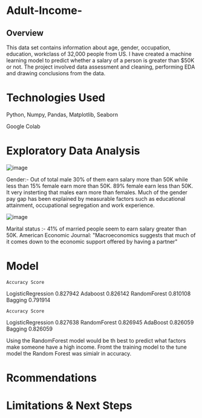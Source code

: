 # Adult-Income-
## Overview
This data set contains information about age, gender, occupation, education, workclass of 32,000 people from US. I have created a machine learning model to predict whether a salary of a person is greater than $50K or not.
The project involved data assessment and cleaning, performing EDA and drawing conclusions from the data.
# Technologies Used
Python, Numpy, Pandas, Matplotlib, Seaborn

Google Colab
# Exploratory Data Analysis

![image](https://user-images.githubusercontent.com/114174735/230812206-e14560bb-1212-4283-ab4f-54bf9f222d19.png)






Gender:- Out of total male 30% of them earn salary more than 50K while less than 15% female earn more than 50K. 89% female earn less than 50K. It very insterting that males earn more than females. Much of the gender pay gap has been explained by measurable factors such as educational attainment, occupational segregation and work experience.



![image](https://user-images.githubusercontent.com/114174735/230812532-cf113d05-9f0c-4252-8a0f-097e853c9d65.png)




Marital status :- 41% of married people seem to earn salary greater than 50K. American Economic Journal: "Macroeconomics suggests that much of it comes down to the economic support offered by having a partner"



# Model

	Accuracy Score
LogisticRegression	0.827942
Adaboost	0.826142
RandomForest	0.810108
Bagging	0.791914



	Accuracy Score
LogisticRegression	0.827638
RandomForest	0.826945
AdaBoost	0.826059
Bagging	0.826059



Using the RandomForest model would be th best to predict what factors make someone have a high income. Fromt the training model to the tune model the Random Forest was simialr in accuracy.


# Rcommendations






# Limitations & Next Steps
